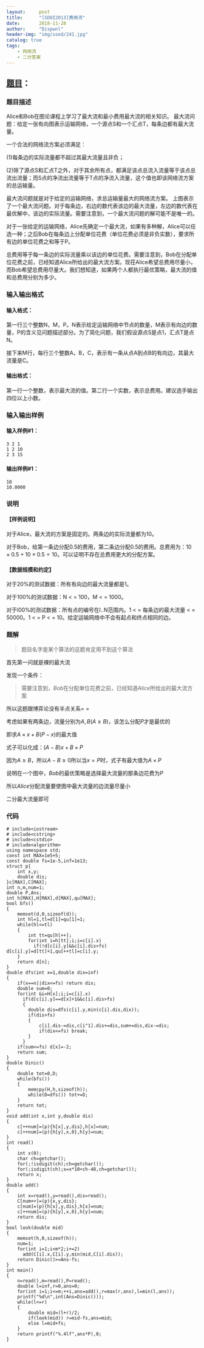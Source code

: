 ```yaml
---
layout:     post
title:      "[SDOI2013]费用流"
date:       2018-11-28
author:     "Dispwnl"
header-img: "img/used/241.jpg"
catalog: true
tags:
    - 网络流
    - 二分答案
---
```

## [题目](https://www.luogu.org/problemnew/show/P3305)：
### 题目描述
Alice和Bob在图论课程上学习了最大流和最小费用最大流的相关知识。 最大流问题：给定一张有向图表示运输网络，一个源点S和一个汇点T，每条边都有最大流量。

一个合法的网络流方案必须满足：

(1)每条边的实际流量都不超过其最大流量且非负；

(2)除了源点S和汇点T之外，对于其余所有点，都满足该点总流入流量等于该点总流出流量；而S点的净流出流量等于T点的净流入流量，这个值也即该网络流方案的总运输量。

最大流问题就是对于给定的运输网络，求总运输量最大的网络流方案。 上图表示了一个最大流问题。对于每条边，右边的数代表该边的最大流量，左边的数代表在最优解中，该边的实际流量。需要注意到，一个最大流问题的解可能不是唯一的。

对于一张给定的运输网络，Alice先确定一个最大流，如果有多种解，Alice可以任选一种；之后Bob在每条边上分配单位花费（单位花费必须是非负实数），要求所有边的单位花费之和等于P。

总费用等于每一条边的实际流量乘以该边的单位花费。需要注意到，Bob在分配单位花费之前，已经知道Alice所给出的最大流方案。现茌Alice希望总费用尽量小，而Bob希望总费用尽量大。我们想知道，如果两个人都执行最优策略，最大流的值和总费用分别为多少。

### 输入输出格式
#### 输入格式：
第一行三个整数N，M，P。N表示给定运输网络中节点的数量，M表示有向边的数量，P的含义见问题描述部分。为了简化问题，我们假设源点S是点1，汇点T是点N。

接下来M行，每行三个整数A，B，C，表示有一条从点A到点B的有向边，其最大流量是C。

#### 输出格式：
第一行一个整数，表示最大流的值。第二行一个实数，表示总费用。建议选手输出四位以上小数。

### 输入输出样例
#### 输入样例#1： 
```
3 2 1
1 2 10
2 3 15
```
#### 输出样例#1： 
```
10
10.0000
```
### 说明
#### 【样例说明】

对于Alice，最大流的方案是固定的。两条边的实际流量都为10。

对于Bob，给第一条边分配0.5的费用，第二条边分配0.5的费用。总费用为：$10\times 0.5+10\times 0.5=10$。可以证明不存在总费用更大的分配方案。

#### 【数据规模和约定】

对于20%的测试数据：所有有向边的最大流量都是1。

对于100%的测试数据：N < = 100，M < = 1000。

对于l00%的测试数据：所有点的编号在I..N范围内。1 < = 每条边的最大流量 < = 50000。1 < = P < = 10。给定运输网络中不会有起点和终点相同的边。

### 题解
> 题目名字是某个算法的这题肯定用不到这个算法

首先第一问就是裸的最大流

发现一个条件：
> 需要注意到，$Bob$在分配单位花费之前，已经知道$Alice$所给出的最大流方案

所以这题跟博弈论没有半点关系= =

考虑如果有两条边，流量分别为$A,B(A\ge B)$，该怎么分配$P$才是最优的

即求$A\times x+B(P-x)$的最大值

式子可以化成：$(A-B)x+B\times P$

因为$A\ge B$，所以$A-B\ge 0$所以当$x=P$时，式子有最大值为$A\times P$

说明在一个图中，$Bob$的最优策略是选择最大流量的那条边花费为$P$

所以$Alice$分配流量要使图中最大流量的边流量尽量小

二分最大流量即可

### 代码
```
# include<iostream>
# include<cstring>
# include<cstdio>
# include<algorithm>
using namespace std;
const int MAX=1e5+5;
const double fs=1e-5,inf=1e13;
struct p{
    int x,y;
    double dis;
}c[MAX],C[MAX];
int n,m,num=1;
double P,Ans;
int h[MAX],H[MAX],d[MAX],qu[MAX];
bool bfs()
{
    memset(d,0,sizeof(d));
    int hl=1,tl=d[1]=qu[1]=1;
    while(hl<=tl)
    {
        int tt=qu[hl++];
        for(int i=h[tt];i;i=c[i].x)
          if(!d[c[i].y]&&c[i].dis>fs) d[c[i].y]=d[tt]+1,qu[++tl]=c[i].y;
    }
    return d[n];
}
double dfs(int x=1,double dix=inf)
{
    if(x==n||dix<=fs) return dix;
    double sum=0;
    for(int &i=H[x];i;i=c[i].x)
      if(d[c[i].y]==d[x]+1&&c[i].dis>fs)
      {
      	double dis=dfs(c[i].y,min(c[i].dis,dix));
      	if(dis>fs)
      	{
      		c[i].dis-=dis,c[i^1].dis+=dis,sum+=dis,dix-=dis;
      		if(dix<=fs) break;
        }
      }
    if(sum<=fs) d[x]=-2;
    return sum;
}
double Dinic()
{
    double tot=0,D;
    while(bfs())
    {
        memcpy(H,h,sizeof(h));
        while(D=dfs()) tot+=D;
    }
    return tot;
}
void add(int x,int y,double dis)
{
    c[++num]=(p){h[x],y,dis},h[x]=num;
    c[++num]=(p){h[y],x,0},h[y]=num;
}
int read()
{
    int x(0);
    char ch=getchar();
    for(;!isdigit(ch);ch=getchar());
    for(;isdigit(ch);x=x*10+ch-48,ch=getchar());
    return x;
}
double add()
{
    int x=read(),y=read(),dis=read();
    C[num++]=(p){x,y,dis};
    c[num]=(p){h[x],y,dis},h[x]=num;
    c[++num]=(p){h[y],x,0},h[y]=num;
    return dis;
}
bool look(double mid)
{
    memset(h,0,sizeof(h));
    num=1;
    for(int i=1;i<m*2;i+=2)
      add(C[i].x,C[i].y,min(mid,C[i].dis));
    return Dinic()>=Ans-fs;
}
int main()
{
    n=read(),m=read(),P=read();
    double l=inf,r=0,ans=0;
    for(int i=1;i<=m;++i,ans=add(),r=max(r,ans),l=min(l,ans));
    printf("%d\n",int(Ans=Dinic()));
    while(l<=r)
    {
        double mid=(l+r)/2;
        if(look(mid)) r=mid-fs,ans=mid;
        else l=mid+fs;
    }
    return printf("%.4lf",ans*P),0;
}
```
